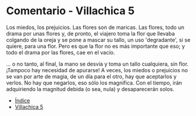 # Comentario - Villachica 5

Los miedos, los prejuicios.  Las flores son de maricas.  Las flores, todo un drama por unas flores y, de pronto, el viajero toma la flor que llevaba colgando de la oreja y se pone a mascar su tallo, un uso 'degradante', si se quiere, para una flor.  Pero es que la flor no es más importante que eso; y todo el drama por las flores, cae en el vacío.

... o no tanto, al final, la mano se desvía y toma un tallo cualquiera, sin flor.  ¡Tampoco hay necesidad de apurarse!  A veces, los miedos o prejuicios no se van por arte de magia, de un día para el otro, hay que aceptarlos y verlos. No hay que negarlos, eso sólo los magnifica.  Con el tiempo, irán adquiriendo la magnitud debida (o sea, nula) y desaparecerán solos.

* [Índice](Readme.md)
*	[Villachica 5](05.md)
